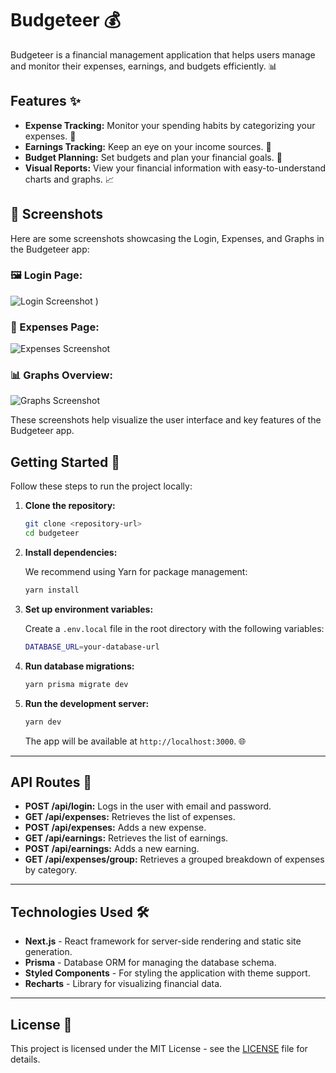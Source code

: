 
# Budgeteer 💰

Budgeteer is a financial management application that helps users manage and monitor their expenses, earnings, and budgets efficiently. 📊

## Features ✨

- **Expense Tracking:** Monitor your spending habits by categorizing your expenses. 💸
- **Earnings Tracking:** Keep an eye on your income sources. 💼
- **Budget Planning:** Set budgets and plan your financial goals. 📝
- **Visual Reports:** View your financial information with easy-to-understand charts and graphs. 📈


## 📸 Screenshots

Here are some screenshots showcasing the Login, Expenses, and Graphs in the Budgeteer app:

### 🖼️ Login Page:
![Login Screenshot](https://github.com/user-attachments/assets/2d092eba-f6f7-4859-9740-cda2428eaf16)
)

### 💸 Expenses Page:
![Expenses Screenshot](https://github.com/user-attachments/assets/3422dffd-9eba-4dcd-b72d-5e6f11195fd6)


### 📊 Graphs Overview:
![Graphs Screenshot](https://github.com/user-attachments/assets/317f8e66-bafc-4efa-b251-9d101f2d3eb0)


These screenshots help visualize the user interface and key features of the Budgeteer app.

## Getting Started 🚀

Follow these steps to run the project locally:

1. **Clone the repository:**

   ```bash
   git clone <repository-url>
   cd budgeteer
   ```

2. **Install dependencies:**

   We recommend using Yarn for package management:

   ```bash
   yarn install
   ```

3. **Set up environment variables:**

   Create a `.env.local` file in the root directory with the following variables:

   ```bash
   DATABASE_URL=your-database-url
   ```

4. **Run database migrations:**

   ```bash
   yarn prisma migrate dev
   ```

5. **Run the development server:**

   ```bash
   yarn dev
   ```

   The app will be available at `http://localhost:3000`. 🌐

---

## API Routes 🔌

- **POST /api/login:** Logs in the user with email and password.
- **GET /api/expenses:** Retrieves the list of expenses.
- **POST /api/expenses:** Adds a new expense.
- **GET /api/earnings:** Retrieves the list of earnings.
- **POST /api/earnings:** Adds a new earning.
- **GET /api/expenses/group:** Retrieves a grouped breakdown of expenses by category.

---

## Technologies Used 🛠️

- **Next.js** - React framework for server-side rendering and static site generation.
- **Prisma** - Database ORM for managing the database schema.
- **Styled Components** - For styling the application with theme support.
- **Recharts** - Library for visualizing financial data.

---

## License 📜

This project is licensed under the MIT License - see the [LICENSE](LICENSE) file for details.
